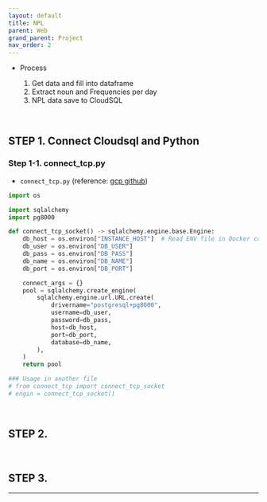 ```yaml
---
layout: default
title: NPL
parent: Web
grand_parent: Project
nav_order: 2
---
```



* Process

    1. Get data and fill into dataframe
    2. Extract noun and Frequencies per day
    3. NPL data save to CloudSQL

<br>

## STEP 1. Connect Cloudsql and Python

### Step 1-1. connect_tcp.py

* `connect_tcp.py` (reference: [gcp github])

```python
import os

import sqlalchemy
import pg8000

def connect_tcp_socket() -> sqlalchemy.engine.base.Engine:
    db_host = os.environ["INSTANCE_HOST"]  # Read ENV file in Docker compose
    db_user = os.environ["DB_USER"]  
    db_pass = os.environ["DB_PASS"]
    db_name = os.environ["DB_NAME"] 
    db_port = os.environ["DB_PORT"]

    connect_args = {}
    pool = sqlalchemy.create_engine(
        sqlalchemy.engine.url.URL.create(
            drivername="postgresql+pg8000",
            username=db_user,
            password=db_pass,
            host=db_host,
            port=db_port,
            database=db_name,
        ),
    )
    return pool

### Usage in another file
# from connect_tcp import connect_tcp_socket
# engin = connect_tcp_socket()
```






<br>

## STEP 2.


<br>

## STEP 3.


---
[gcp github]: https://github.com/GoogleCloudPlatform/python-docs-samples/tree/72deeb8cfae88229b4710d24730f156f858923f9/cloud-sql/postgres/sqlalchemy